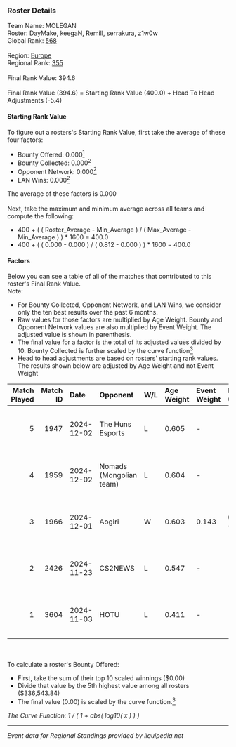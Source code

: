 ### Roster Details<br />
Team Name: MOLEGAN<br />
Roster: DayMake, keegaN, Remill, serrakura, z1w0w<br />
Global Rank: [568](../../standings_global_2025_03_01.md)<br />
<br />
Region: [Europe]( ../../standings_europe_2025_03_01.md)<br />
Regional Rank: [355]( ../../standings_europe_2025_03_01.md)<br />
<br />
Final Rank Value:  394.6<br />
<br />
Final Rank Value (394.6) = Starting Rank Value (400.0) + Head To Head Adjustments (-5.4)<br />

#### Starting Rank Value<br />
To figure out a rosters's Starting Rank Value, first take the average of these four factors:<br />
- Bounty Offered: 0.000[<sup>1</sup>](#table2)
- Bounty Collected: 0.000[<sup>2</sup>](#table1)
- Opponent Network: 0.000[<sup>2</sup>](#table1)
- LAN Wins: 0.000[<sup>2</sup>](#table1)

The average of these factors is 0.000<br />
<br />
Next, take the maximum and minimum average across all teams and compute the following:<br />
- 400 + ( ( Roster_Average - Min_Average ) / ( Max_Average - Min_Average ) ) * 1600 = 400.0
- 400 + ( ( 0.000 - 0.000 ) / ( 0.812 - 0.000 ) ) * 1600 = 400.0


#### Factors<br />
Below you can see a table of all of the matches that contributed to this roster's Final Rank Value.<br />
Note:<br />

- For Bounty Collected, Opponent Network, and LAN Wins, we consider only the ten best results over the past 6 months.
- Raw values for those factors are multiplied by Age Weight. Bounty and Opponent Network values are also multiplied by Event Weight. The adjusted value is shown in parenthesis.
- The final value for a factor is the total of its adjusted values divided by 10. Bounty Collected is further scaled by the curve function[<sup>3</sup>](#curveFunction)
- Head to head adjustments are based on rosters' starting rank values. The results shown below are adjusted by Age Weight and not Event Weight
<span id="table1"></span><br />


| Match Played | Match ID | Date       | Opponent                | W/L | Age Weight | Event Weight | Bounty Collected | Opponent Network | LAN Wins  | H2H Adj. | Roster                                    |
| -: | -: | :- | :- | :- | :- | :- | :- | :- | :- | -: | :- |
|            5 |     1947 | 2024-12-02 | The Huns Esports        | L   | 0.605      | -            | -                | -                | -         |    -1.21 | DayMake, keegaN, Remill, serrakura, z1w0w |
|            4 |     1959 | 2024-12-02 | Nomads (Mongolian team) | L   | 0.604      | -            | -                | -                | -         |    -6.25 | DayMake, keegaN, Remill, serrakura, z1w0w |
|            3 |     1966 | 2024-12-01 | Aogiri                  | W   | 0.603      | 0.143        | 0.000 (0.000)    | 0.000 (0.000)    | 0 (0.000) |     9.55 | DayMake, keegaN, Remill, serrakura, z1w0w |
|            2 |     2426 | 2024-11-23 | CS2NEWS                 | L   | 0.547      | -            | -                | -                | -         |    -5.36 | ax1nty, DayMake, Deavoid, Remill, z1w0w   |
|            1 |     3604 | 2024-11-03 | HOTU                    | L   | 0.411      | -            | -                | -                | -         |    -2.13 | keegaN, Remill, reNIK, Semsys, z1w0w      |

<br />
<span id="table2"></span><br />
To calculate a roster's Bounty Offered:<br />

- First, take the sum of their top 10 scaled winnings ($0.00)
- Divide that value by the 5th highest value among all rosters ($336,543.84)
- The final value (0.00) is scaled by the curve function.[<sup>3</sup>](#curveFunction)

<span id="curveFunction"></span>_The Curve Function: 1 / ( 1 + abs( log10( x ) ) )_<br />

---
_Event data for Regional Standings provided by liquipedia.net_<br />
